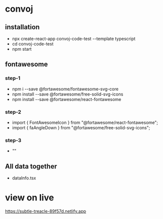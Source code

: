 # convoj
## installation
- npx create-react-app convoj-code-test --template typescript
- cd convoj-code-test
- npm start

## fontawesome
### step-1 
- npm i --save @fortawesome/fontawesome-svg-core
- npm install --save @fortawesome/free-solid-svg-icons
- npm install --save @fortawesome/react-fontawesome
### step-2
- import { FontAwesomeIcon } from "@fortawesome/react-fontawesome";
- import { faAngleDown } from "@fortawesome/free-solid-svg-icons";
### step-3
- "<FontAwesomeIcon className="exp_more1" icon={faAngleDown} />"

## All data together
- dataInfo.tsx

# view on live 

https://subtle-treacle-89f57d.netlify.app